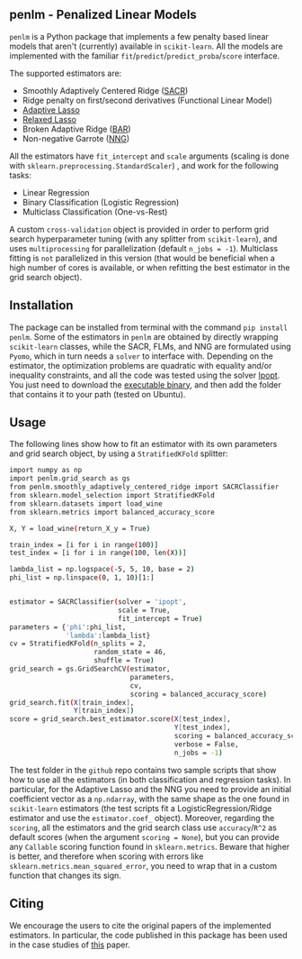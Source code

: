 ## penlm - Penalized Linear Models

`penlm` is a Python package that implements a few penalty based linear models that aren't (currently) available in `scikit-learn`. All the models are implemented with the familiar `fit`/`predict`/`predict_proba`/`score` interface.

The supported estimators are:
- Smoothly Adaptively Centered Ridge ([SACR](https://doi.org/10.1016/j.jmva.2021.104882))
- Ridge penalty on first/second derivatives (Functional Linear Model)
- [Adaptive Lasso](https://doi.org/10.1198/016214506000000735)
- [Relaxed Lasso](https://doi.org/10.1016/j.csda.2006.12.019)
- Broken Adaptive Ridge ([BAR](https://doi.org/10.1016/j.jmva.2018.08.007)) 
- Non-negative Garrote ([NNG](https://doi.org/10.2307/1269730))

All the estimators have `fit_intercept` and `scale` arguments (scaling is done with `sklearn.preprocessing.StandardScaler`) , and work for the following tasks:

- Linear Regression
- Binary Classification (Logistic Regression)
- Multiclass Classification (One-vs-Rest)

A custom `cross-validation` object is provided in order to perform grid search hyperparameter tuning (with any splitter from `scikit-learn`), and uses `multiprocessing` for parallelization (default `n_jobs = -1`).
Multiclass fitting is `not` parallelized in this version (that would be beneficial when a high number of cores is available, or when refitting the best estimator in the grid search object).

## Installation

The package can be installed from terminal with the command `pip install penlm`. Some of the estimators in `penlm` are obtained by directly wrapping `scikit-learn` classes, while the SACR, FLMs, and NNG are formulated using `Pyomo`, which in turn needs a `solver` to interface with. Depending on the estimator, the optimization problems are quadratic with equality and/or inequality constraints, and all the code was tested using the solver [Ipopt](https://doi.org/10.1007/s10107-004-0559-y). You just need to download the [executable binary](https://ampl.com/products/solvers/open-source/#ipopt), and then add the folder that contains it to your path (tested on Ubuntu).


## Usage

The following lines show how to fit an estimator with its own parameters and grid search object, by using a `StratifiedKFold` splitter:

```sh
import numpy as np
import penlm.grid_search as gs
from penlm.smoothly_adaptively_centered_ridge import SACRClassifier
from sklearn.model_selection import StratifiedKFold
from sklearn.datasets import load_wine
from sklearn.metrics import balanced_accuracy_score

X, Y = load_wine(return_X_y = True)

train_index = [i for i in range(100)]
test_index = [i for i in range(100, len(X))]

lambda_list = np.logspace(-5, 5, 10, base = 2)
phi_list = np.linspace(0, 1, 10)[1:]


estimator = SACRClassifier(solver = 'ipopt',
                           scale = True,
                           fit_intercept = True)
parameters = {'phi':phi_list,
              'lambda':lambda_list}
cv = StratifiedKFold(n_splits = 2, 
                     random_state = 46,
                     shuffle = True)              
grid_search = gs.GridSearchCV(estimator,
                              parameters,
                              cv,
                              scoring = balanced_accuracy_score)
grid_search.fit(X[train_index],
                Y[train_index])
score = grid_search.best_estimator.score(X[test_index],
                                         Y[test_index],
                                         scoring = balanced_accuracy_score,
                                         verbose = False,
                                         n_jobs = -1)
```
The test folder in the `github` repo contains two sample scripts that show how to use all the estimators (in both classification and regression tasks). In particular, for the Adaptive Lasso and the NNG you need to provide an initial coefficient vector as a `np.ndarray`, with the same shape as the one found in `scikit-learn` estimators (the test scripts fit a LogisticRegression/Ridge estimator and use the `estimator.coef_` object).
Moreover, regarding the `scoring`, all the estimators and the grid search class use `accuracy`/`R^2` as default scores (when the argument `scoring = None`), but you can provide any `Callable` scoring function found in `sklearn.metrics`. Beware that higher is better, and therefore when scoring with errors like `sklearn.metrics.mean_squared_error`, you need to wrap that in a custom function that changes its sign.

## Citing

We encourage the users to cite the original papers of the implemented estimators. 
In particular, the code published in this package has been used in the case studies of [this](https://doi.org/10.1016/j.jmva.2021.104882) paper.
